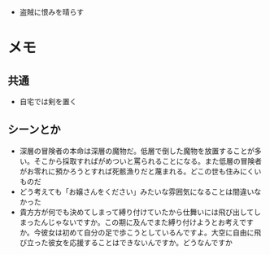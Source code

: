 * 盗賊に恨みを晴らす

# メモ
## 共通
* 自宅では剣を置く

## シーンとか
* 深層の冒険者の本命は深層の魔物だ。低層で倒した魔物を放置することが多い。そこから採取すればがめついと罵られることになる。また低層の冒険者がお零れに預かろうとすれば死骸漁りだと蔑まれる。どこの世も住みにくいものだ
* どう考えても「お嬢さんをください」みたいな雰囲気になることは間違いなかった
* 貴方方が何でも決めてしまって縛り付けていたから仕舞いには飛び出してしまったんじゃないですか。この期に及んでまた縛り付けようとお考えですか。今彼女は初めて自分の足で歩こうとしているんですよ。大空に自由に飛び立った彼女を応援することはできないんですか。どうなんですか

